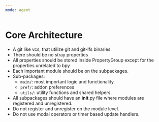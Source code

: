 ```yaml
---
mode: agent
---
```

# Core Architecture
- A git like vcs, that utilize git and git-lfs binaries.
- There should be no stray properties
- All properties should be stored inside PropertyGroup except for the properties unrelated to bpy
- Each important module should be on the subpackages.
- Sub-packages:
    - `main/`: most important logic and functionality.
    - `pref/`: addon preferences
    - `utils/`: utility functions and shared helpers.
- All subpackages should have an __init__.py file where modules are registered and unregistered.
- Do not register and unregister on the module level.
- Do not use modal operators or timer based update handlers.